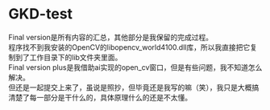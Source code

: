 # GKD-test
Final version是所有内容的汇总，其他部分是我保留的完成过程。\
程序找不到我安装的OpenCV的libopencv_world4100.dll库，所以我直接把它复制到了工作目录下的lib文件夹里面。\
Final version plus是我借助ai实现的open_cv窗口，但是有些问题，我不知道怎么解决。\
但还是一起提交上来了，虽说是照抄，但毕竟还是我写的嘛（笑），我只是大概搞清楚了每一部分是干什么的，具体原理什么的还是不太懂。


